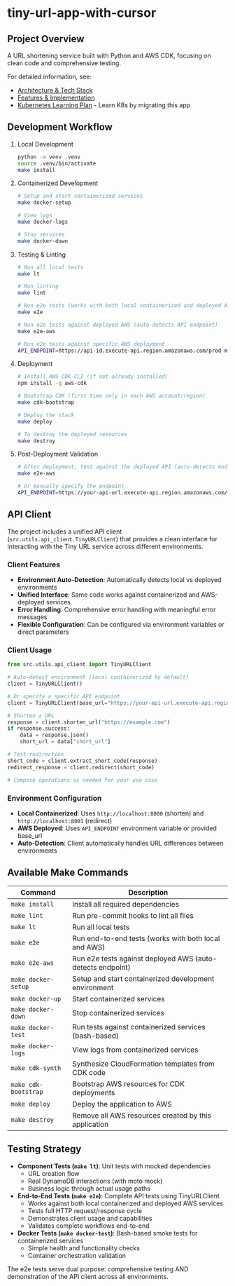 # tiny-url-app-with-cursor

## Project Overview
A URL shortening service built with Python and AWS CDK, focusing on clean code and comprehensive testing.

For detailed information, see:
- [Architecture & Tech Stack](docs/ARCHITECTURE.md)
- [Features & Implementation](docs/FEATURES.md)
- [Kubernetes Learning Plan](docs/KUBERNETES_LEARNING_PLAN.md) - Learn K8s by migrating this app

## Development Workflow
1. Local Development
   ```bash
   python -m venv .venv
   source .venv/bin/activate
   make install
   ```

2. Containerized Development
   ```bash
   # Setup and start containerized services
   make docker-setup

   # View logs
   make docker-logs

   # Stop services
   make docker-down
   ```

3. Testing & Linting
   ```bash
   # Run all local tests
   make lt

   # Run linting
   make lint

   # Run e2e tests (works with both local containerized and deployed AWS)
   make e2e

   # Run e2e tests against deployed AWS (auto-detects API endpoint)
   make e2e-aws

   # Run e2e tests against specific AWS deployment
   API_ENDPOINT=https://api-id.execute-api.region.amazonaws.com/prod make e2e
   ```

4. Deployment
   ```bash
   # Install AWS CDK CLI (if not already installed)
   npm install -g aws-cdk

   # Bootstrap CDK (first time only in each AWS account/region)
   make cdk-bootstrap

   # Deploy the stack
   make deploy

   # To destroy the deployed resources
   make destroy
   ```

5. Post-Deployment Validation
   ```bash
   # After deployment, test against the deployed API (auto-detects endpoint)
   make e2e-aws

   # Or manually specify the endpoint
   API_ENDPOINT=https://your-api-url.execute-api.region.amazonaws.com/prod make e2e
   ```

## API Client

The project includes a unified API client (`src.utils.api_client.TinyURLClient`) that provides a clean interface for interacting with the Tiny URL service across different environments.

### Client Features
- **Environment Auto-Detection**: Automatically detects local vs deployed environments
- **Unified Interface**: Same code works against containerized and AWS-deployed services
- **Error Handling**: Comprehensive error handling with meaningful error messages
- **Flexible Configuration**: Can be configured via environment variables or direct parameters

### Client Usage
```python
from src.utils.api_client import TinyURLClient

# Auto-detect environment (local containerized by default)
client = TinyURLClient()

# Or specify a specific API endpoint
client = TinyURLClient(base_url="https://your-api-url.execute-api.region.amazonaws.com/prod")

# Shorten a URL
response = client.shorten_url("https://example.com")
if response.success:
    data = response.json()
    short_url = data["short_url"]

# Test redirection
short_code = client.extract_short_code(response)
redirect_response = client.redirect(short_code)

# Compose operations as needed for your use case
```

### Environment Configuration
- **Local Containerized**: Uses `http://localhost:8000` (shorten) and `http://localhost:8001` (redirect)
- **AWS Deployed**: Uses `API_ENDPOINT` environment variable or provided base_url
- **Auto-Detection**: Client automatically handles URL differences between environments

## Available Make Commands

| Command        | Description                                                  |
|----------------|--------------------------------------------------------------|
| `make install` | Install all required dependencies                            |
| `make lint`    | Run pre-commit hooks to lint all files                       |
| `make lt`      | Run all local tests                                          |
| `make e2e`     | Run end-to-end tests (works with both local and AWS)        |
| `make e2e-aws` | Run e2e tests against deployed AWS (auto-detects endpoint)  |
| `make docker-setup` | Setup and start containerized development environment |
| `make docker-up` | Start containerized services                          |
| `make docker-down` | Stop containerized services                        |
| `make docker-test` | Run tests against containerized services (bash-based) |
| `make docker-logs` | View logs from containerized services              |
| `make cdk-synth` | Synthesize CloudFormation templates from CDK code          |
| `make cdk-bootstrap` | Bootstrap AWS resources for CDK deployments           |
| `make deploy`  | Deploy the application to AWS                               |
| `make destroy` | Remove all AWS resources created by this application        |

## Testing Strategy
- **Component Tests (`make lt`)**: Unit tests with mocked dependencies
  - URL creation flow
  - Real DynamoDB interactions (with moto mock)
  - Business logic through actual usage paths
- **End-to-End Tests (`make e2e`)**: Complete API tests using TinyURLClient
  - Works against both local containerized and deployed AWS services
  - Tests full HTTP request/response cycle
  - Demonstrates client usage and capabilities
  - Validates complete workflows end-to-end
- **Docker Tests (`make docker-test`)**: Bash-based smoke tests for containerized services
  - Simple health and functionality checks
  - Container orchestration validation

The e2e tests serve dual purpose: comprehensive testing AND demonstration of the API client across all environments.
